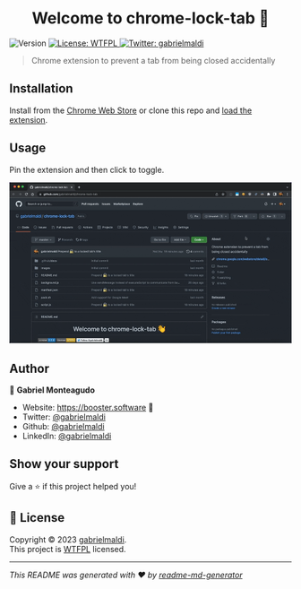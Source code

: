 <h1 align="center">Welcome to chrome-lock-tab 👋</h1>
<p>
  <img alt="Version" src="https://img.shields.io/badge/version-1.3.0-blue.svg?cacheSeconds=2592000" />
  <a href="http://www.wtfpl.net/about/" target="_blank">
    <img alt="License: WTFPL" src="https://img.shields.io/badge/License-WTFPL-yellow.svg" />
  </a>
  <a href="https://twitter.com/gabrielmaldi" target="_blank">
    <img alt="Twitter: gabrielmaldi" src="https://img.shields.io/twitter/follow/gabrielmaldi.svg?style=social" />
  </a>
</p>

> Chrome extension to prevent a tab from being closed accidentally

## Installation

Install from the [Chrome Web Store](https://chrome.google.com/webstore/detail/lock-tab/nhbdiieigbgalknjplfpgmjnpbnkchnb) or clone this repo and [load the extension](https://developer.chrome.com/docs/extensions/mv3/getstarted/#unpacked).

## Usage

Pin the extension and then click to toggle.

![Usage](.github/docs/usage.gif)

## Author

👤 **Gabriel Monteagudo**

* Website: https://booster.software 🚂
* Twitter: [@gabrielmaldi](https://twitter.com/gabrielmaldi)
* Github: [@gabrielmaldi](https://github.com/gabrielmaldi)
* LinkedIn: [@gabrielmaldi](https://linkedin.com/in/gabrielmaldi)

## Show your support

Give a ⭐️ if this project helped you!

## 📝 License

Copyright © 2023 [gabrielmaldi](https://github.com/gabrielmaldi).<br />
This project is [WTFPL](http://www.wtfpl.net/about/) licensed.

***
_This README was generated with ❤️ by [readme-md-generator](https://github.com/kefranabg/readme-md-generator)_

